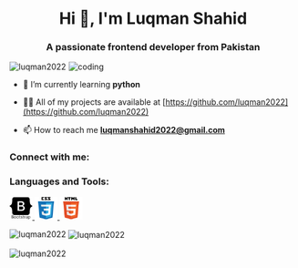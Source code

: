 <h1 align="center">Hi 👋, I'm Luqman Shahid</h1>
<h3 align="center">A passionate frontend developer from Pakistan</h3>

<img align="right" alt="coding" width="400px" src="https://i.pinimg.com/originals/54/e3/7d/54e37d8074ebcde1d96c77d7b2a7f310.gif">

<p align="left"> <img src="https://komarev.com/ghpvc/?username=luqman2022&label=Profile%20views&color=0e75b6&style=flat" alt="luqman2022" /> </p>

- 🌱 I’m currently learning **python**

- 👨‍💻 All of my projects are available at [https://github.com/luqman2022](https://github.com/luqman2022)

- 📫 How to reach me **luqmanshahid2022@gmail.com**

<h3 align="left">Connect with me:</h3>
<p align="left">
</p>

<h3 align="left">Languages and Tools:</h3>
<p align="left"> <a href="https://getbootstrap.com" target="_blank" rel="noreferrer"> <img src="https://raw.githubusercontent.com/devicons/devicon/master/icons/bootstrap/bootstrap-plain-wordmark.svg" alt="bootstrap" width="40" height="40"/> </a> <a href="https://www.w3schools.com/css/" target="_blank" rel="noreferrer"> <img src="https://raw.githubusercontent.com/devicons/devicon/master/icons/css3/css3-original-wordmark.svg" alt="css3" width="40" height="40"/> </a> <a href="https://www.w3.org/html/" target="_blank" rel="noreferrer"> <img src="https://raw.githubusercontent.com/devicons/devicon/master/icons/html5/html5-original-wordmark.svg" alt="html5" width="40" height="40"/> </a> </p>

<p><img align="left" src="https://github-readme-stats.vercel.app/api/top-langs?username=luqman2022&show_icons=true&locale=en&layout=compact" alt="luqman2022" /></p>

<p>&nbsp;<img align="center" src="https://github-readme-stats.vercel.app/api?username=luqman2022&show_icons=true&locale=en" alt="luqman2022" /></p>

<p><img align="center" src="https://github-readme-streak-stats.herokuapp.com/?user=luqman2022&" alt="luqman2022" /></p>
